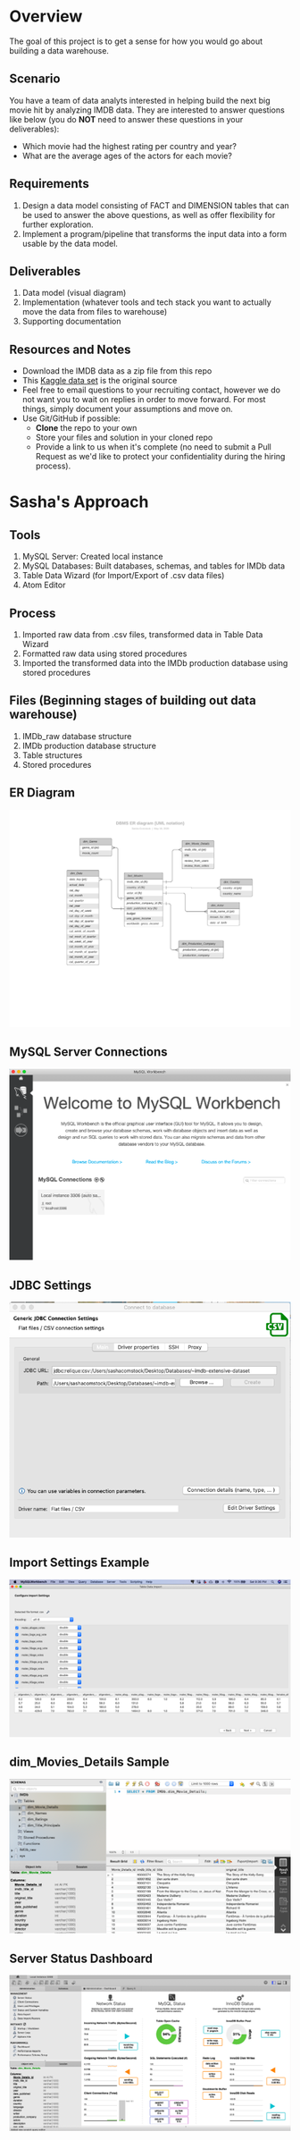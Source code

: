 # Overview
The goal of this project is to get a sense for how you would go about building a data warehouse.

## Scenario
You have a team of data analyts interested in helping build the next big movie hit by analyzing IMDB data. They are interested to answer questions like below (you do **NOT** need to answer these questions in your deliverables):
- Which movie had the highest rating per country and year?
- What are the average ages of the actors for each movie?

## Requirements
1. Design a data model consisting of FACT and DIMENSION tables that can be used to answer the above questions, as well as offer flexibility for further exploration.
2. Implement a program/pipeline that transforms the input data into a form usable by the data model.

## Deliverables
1. Data model (visual diagram)
2. Implementation (whatever tools and tech stack you want to actually move the data from files to warehouse)
3. Supporting documentation

## Resources and Notes
- Download the IMDB data as a zip file from this repo 
- This [Kaggle data set](https://www.kaggle.com/stefanoleone992/imdb-extensive-dataset) is the original source
- Feel free to email questions to your recruiting contact, however we do not want you to wait on replies in order to move forward. For most things, simply document your assumptions and move on.
- Use Git/GitHub if possible:
   - **Clone** the repo to your own
   - Store your files and solution in your cloned repo
   - Provide a link to us when it's complete (no need to submit a Pull Request as we'd like to protect your confidentiality during the hiring process).

# Sasha's Approach
## Tools
1. MySQL Server: Created local instance
2. MySQL Databases: Built databases, schemas, and tables for IMDb data
3. Table Data Wizard (for Import/Export of .csv data files)
4. Atom Editor
   
## Process
1. Imported raw data from .csv files, transformed data in Table Data Wizard
2. Formatted raw data using stored procedures 
3. Imported the transformed data into the IMDb production database using stored procedures

## Files (Beginning stages of building out data warehouse) 
1. IMDb_raw database structure
2. IMDb production database structure
3. Table structures
4. Stored procedures

## ER Diagram   
   ![ER Diagram](https://github.com/SVanComstock/IMDb/blob/master/DBMS_ER_diagram.png)

## MySQL Server Connections   
   ![MySQL Server Connections](https://github.com/SVanComstock/IMDb/blob/master/MySQL_Server_Connections.png)

## JDBC Settings   
   ![JDBC Settings](https://github.com/SVanComstock/IMDb/blob/master/jdbc_connection_settings.png)

## Import Settings Example  
   ![Import Settings Example](https://github.com/SVanComstock/IMDb/blob/master/Import_Settings.png)
   
## dim_Movies_Details Sample  
   ![dim_Movies_Details Sample](https://github.com/SVanComstock/IMDb/blob/master/dim_Movie_Details_sample.png)   
   
## Server Status Dashboard   
   ![Server Status Dashboard](https://github.com/SVanComstock/IMDb/blob/master/Server_Status_Dashboard.png)  
     
   

